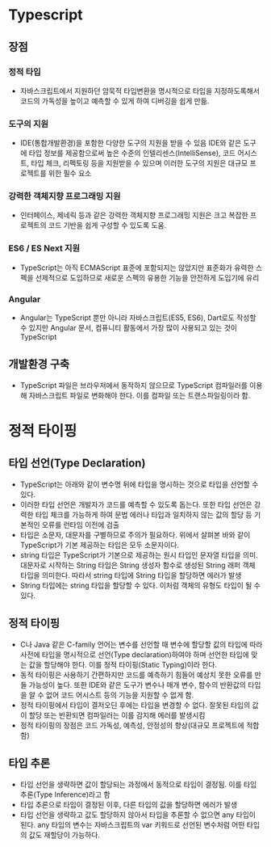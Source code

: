 # Typescript
## 장점
### 정적 타입
- 자바스크립트에서 지원하던 암묵적 타입변환을 명시적으로 타입을 지정하도록해서 코드의 가독성을 높이고 예측할 수 있게 하여 디버깅을 쉽게 만듦.
### 도구의 지원
- IDE(통합개발환경)을 포함한 다양한 도구의 지원을 받을 수 있음 IDE와 같은 도구에 타입 정보를 제공함으로써 높은 수준의 인텔리센스(IntelliSense), 코드 어시스트, 타입 체크, 리펙토링 등을 지원받을 수 있으며 이러한 도구의 지원은 대규모 프로젝트를 위한 필수 요소
### 강력한 객체지향 프로그래밍 지원
- 인터페이스, 제네릭 등과 같은 강력한 객체지향 프로그래밍 지원은 크고 복잡한 프로젝트의 코드 기반을 쉽게 구성할 수 있도록 도움.
### ES6 / ES Next 지원
- TypeScript는 아직 ECMAScript 표준에 포함되지는 않았지만 표준화가 유력한 스펙을 선제적으로 도입하므로 새로운 스펙의 유용한 기능을 안전하게 도입기에 유리
### Angular
- Angular는 TypeScript 뿐만 아니라 자바스크립트(ES5, ES6), Dart로도 작성할 수 있지만 Angular 문서, 컴퓨니티 활동에서 가장 많이 사용되고 있는 것이 TypeScript

## 개발환경 구축
- TypeScript 파일은 브라우저에서 동작하지 않으므로 TypeScript 컴파일러를 이용해 자바스크립트 파일로 변화해야 한다. 이를 컴파일 또는 트랜스파일링이라 함.

# 정적 타이핑
## 타입 선언(Type Declaration)
- TypeScript는 아래와 같이 변수명 뒤에 타입을 명시하는 것으로 타입을 선언할 수 있다.
- 이러한 타입 선언은 개발자가 코드를 예측할 수 있도록 돕는다. 또한 타입 선언은 강력한 타입 체크를 가능하게 하여 문법 에러나 타입과 일치하지 않는 값의 할당 등 기본적인 오류를 런타임 이전에 검출
- 타입은 소문자, 대문자를 구별하므로 주의가 필요하다. 위에서 살펴본 바와 같이 TypeScript가 기본 제공하는 타입은 모두 소문자이다.
- string 타입은 TypeScript가 기본으로 제공하는 원시 타입인 문자열 타입을 의미. 대문자로 시작하는 String 타입은 String 생성자 함수로 생성된 String 래퍼 객체 타입을 의미한다. 따라서 string 타입에 String 타입을 할당하면 에러가 발생
- String 타입에는 string 타입을 할당할 수 있다. 이처럼 객체의 유형도 타입이 될 수 있다.

## 정적 타이핑
- C나 Java 같은 C-family 언어는 변수를 선언할 때 변수에 할당할 값의 타입에 따라 사전에 타입을 명시적으로 선언(Type declaration)하여야 하며 선언한 타입에 맞는 값을 할당해야 한다. 이를 정적 타이핑(Static Typing)이라 한다.
- 동적 타이핑은 사용하기 간편하지만 코드를 예측하기 힘들어 예상치 못한 오류를 만들 가능성이 높다. 또한 IDE와 같은 도구가 변수나 매개 변수, 함수의 반환값의 타입을 알 수 없어 코드 어시스트 등의 기능을 지원할 수 없게 함.
- 정적 타이핑에서 타입이 결저오딘 후에는 타입을 변경할 수 없다. 잘못된 타입의 값이 할당 또는 반환되면 컴파일러는 이를 감지해 에러를 발생시킴
- 정적 타이핑의 장점은 코드 가독성, 예측성, 안정성의 향상(대규모 프로젝트에 적합함)
## 타입 추론
- 타입 선언을 생략하면 값이 할당되는 과정에서 동적으로 타입이 결정됨. 이를 타입 추론(Type Inference)라고 함
- 타입 추론으로 타입이 결정된 이후, 다른 타입의 값을 할당하면 에러가 발생
- 타입 선언을 생략하고 값도 할당하지 않아서 타입을 추론할 수 없으면 any 타입이 된다. any 타입의 변수는 자바스크립트의 var 키워드로 선언된 변수처럼 어떤 타입의 값도 재할당이 가능하다. 